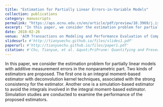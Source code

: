 ```yaml
---
title: "Estimation for Partially Linear Errors-in-Variable Models"
collection: publications
category: manuscripts
permalink: "https://aps.ecnu.edu.cn/en/article/pdf/preview/10.3969/j.issn.1001-4268.2018.01.002.pdf"
excerpt: "In this paper, we consider the estimation problem for partially linear models with additive measurement errors in the nonparametric part. Two kinds of estimators are proposed. The first one is an integral moment-based estimator with deconvolution kernel techniques, associated with the strong consistency for the estimator. Another one is a simulation-based estimator to avoid the integrals involved in the integral moment-based estimator. Simulation studies are conducted to examine the performance of the proposed estimators." 
date: 2018-02-26
venue: 'ACM Transactions on Modeling and Performance Evaluation of Computing Systems'
slidesurl: #'http://tianyuechu.github.io/files/slides1.pdf'
paperurl: #'http://tianyuechu.github.io/files/paper1.pdf'
citation: #'Chu, Tianyue, et al. &quot;PriPrune: Quantifying and Preserving Privacy in Pruned Federated Learning.&quot; <i>ACM Transactions on Modeling and Performance Evaluation of Computing Systems</i>. 2024.'
---
```

In this paper, we consider the estimation problem for partially linear models with additive measurement errors in the nonparametric part. Two kinds of estimators are proposed. The first one is an integral moment-based estimator with deconvolution kernel techniques, associated with the strong consistency for the estimator. Another one is a simulation-based estimator to avoid the integrals involved in the integral moment-based estimator. Simulation studies are conducted to examine the performance of the proposed estimators.